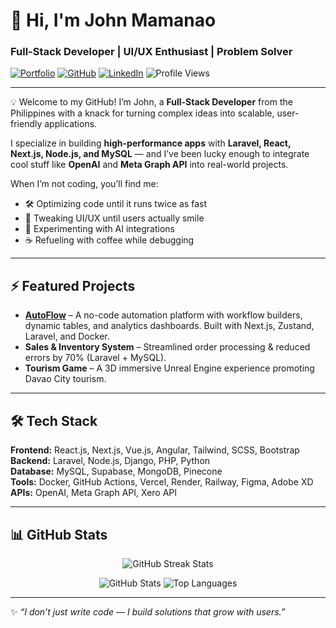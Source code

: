 # 👋 Hi, I'm John Mamanao
### Full-Stack Developer | UI/UX Enthusiast | Problem Solver

[![Portfolio](https://img.shields.io/badge/Portfolio-www.johnmamanao.com-purple)](https://www.johnmamanao.com)
[![GitHub](https://img.shields.io/badge/GitHub-BeastNectus-black)](https://github.com/BeastNectus)
[![LinkedIn](https://img.shields.io/badge/LinkedIn-Connect-blue)](https://www.linkedin.com/in/john-mamanao/)
![Profile Views](https://komarev.com/ghpvc/?username=BeastNectus&color=blueviolet)

---

💡 Welcome to my GitHub! I’m John, a **Full-Stack Developer** from the Philippines with a knack for turning complex ideas into scalable, user-friendly applications.  

I specialize in building **high-performance apps** with **Laravel, React, Next.js, Node.js, and MySQL** — and I’ve been lucky enough to integrate cool stuff like **OpenAI** and **Meta Graph API** into real-world projects.  

When I’m not coding, you’ll find me:  
- 🛠 Optimizing code until it runs twice as fast  
- 🎨 Tweaking UI/UX until users actually smile  
- 🤖 Experimenting with AI integrations  
- ☕ Refueling with coffee while debugging  

---

## ⚡ Featured Projects
- **[AutoFlow](https://www.johnmamanao.com/projects/autoflow)** – A no-code automation platform with workflow builders, dynamic tables, and analytics dashboards. Built with Next.js, Zustand, Laravel, and Docker.  
- **Sales & Inventory System** – Streamlined order processing & reduced errors by 70% (Laravel + MySQL).  
- **Tourism Game** – A 3D immersive Unreal Engine experience promoting Davao City tourism.  

---

## 🛠 Tech Stack
**Frontend:** React.js, Next.js, Vue.js, Angular, Tailwind, SCSS, Bootstrap  
**Backend:** Laravel, Node.js, Django, PHP, Python  
**Database:** MySQL, Supabase, MongoDB, Pinecone  
**Tools:** Docker, GitHub Actions, Vercel, Render, Railway, Figma, Adobe XD  
**APIs:** OpenAI, Meta Graph API, Xero API  

---

## 📊 GitHub Stats

<p align="center">
  <img src="https://github-readme-streak-stats.herokuapp.com/?user=BeastNectus&theme=radical&hide_border=false" alt="GitHub Streak Stats" />
</p>

<p align="center">
  <img src="https://github-readme-stats.vercel.app/api?username=BeastNectus&show_icons=true&theme=radical" alt="GitHub Stats" />
  <img src="https://github-readme-stats.vercel.app/api/top-langs/?username=BeastNectus&layout=compact&theme=radical" alt="Top Languages" />
</p>

---

✨ *“I don’t just write code — I build solutions that grow with users.”*
